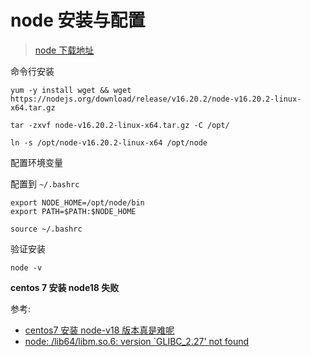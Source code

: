# node 安装与配置

> [node 下载地址](https://nodejs.org/en/about/previous-releases)

命令行安装

```shell
yum -y install wget && wget https://nodejs.org/download/release/v16.20.2/node-v16.20.2-linux-x64.tar.gz

tar -zxvf node-v16.20.2-linux-x64.tar.gz -C /opt/

ln -s /opt/node-v16.20.2-linux-x64 /opt/node
```

配置环境变量

配置到 `~/.bashrc`

```PlainText
export NODE_HOME=/opt/node/bin
export PATH=$PATH:$NODE_HOME
```

```shell
source ~/.bashrc
```

验证安装

```shell
node -v
```

**centos 7 安装 node18 失败**

参考:

- [centos7 安装 node-v18 版本真是难呢](https://www.cnblogs.com/grey-wolf/p/17788353.html)
- [node: /lib64/libm.so.6: version `GLIBC_2.27' not found](https://www.cnblogs.com/dingshaohua/p/17103654.html)
